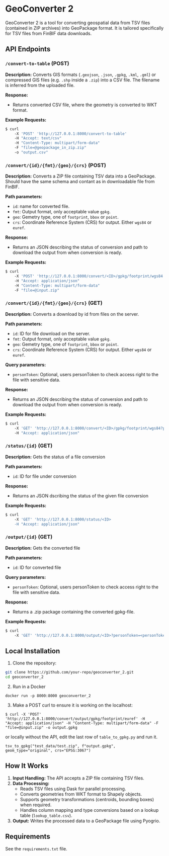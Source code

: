 # GeoConverter 2

GeoConverter 2 is a tool for converting geospatial data from TSV files (contained in ZIP archives) into GeoPackage format. It is tailored specifically for TSV files from FinBIF data downloads.

## API Endpoints

### `/convert-to-table` (POST)

**Description:** Converts GIS formats (`.geojson`, `.json`, `.gpkg`, `.kml`, `.gml`) or compressed GIS files (e.g. `.shp` inside a `.zip`) into a CSV file. The filename is inferred from the uploaded file.

**Response:**
- Returns converted CSV file, where the geometry is converted to WKT format. 

**Example Requests:**
```bash
$ curl 
    -X 'POST' 'http://127.0.0.1:8000/convert-to-table'
    -H "Accept: text/csv"
    -H "Content-Type: multipart/form-data"
    -F "file=@geopackage_in_zip.zip"
    -o "output.csv"
```

### `/convert/{id}/{fmt}/{geo}/{crs}` (POST)

**Description:** Converts a ZIP file containing TSV data into a GeoPackage. Should have the same schema and contant as in downloadable file from FinBIF.

**Path parameters:**
- `id`: name for converted file.
- `fmt`: Output format, only acceptable value `gpkg`.
- `geo`: Gemetry type, one of `footprint`, `bbox` or `point`.
- `crs`: Coordinate Reference System (CRS) for output. Either `wgs84` or `euref`.

**Response:**
- Returns an JSON describing the status of conversion and path to download the output from when conversion is ready.

**Example Requests:**
```bash
$ curl 
    -X 'POST' 'http://127.0.0.1:8000/convert/<ID>/gpkg/footprint/wgs84' 
    -H "Accept: application/json" 
    -H "Content-Type: multipart/form-data" 
    -F "file=@input.zip" 
```

### `/convert/{id}/{fmt}/{geo}/{crs}` (GET)

**Description:** Converts a download by id from files on the server.

**Path parameters:**
- `id`: ID for file download on the server.
- `fmt`: Output format, only acceptable value `gpkg`.
- `geo`: Gemetry type, one of `footprint`, `bbox` or `point`.
- `crs`: Coordinate Reference System (CRS) for output. Either `wgs84` or `euref`.

**Query parameters:**
- `personToken`: Optional, users personToken to check access right to the file with sensitive data.

**Response:**
- Returns an JSON describing the status of conversion and path to download the output from when conversion is ready.

**Example Requests:**
```bash
$ curl 
    -X 'GET' 'http://127.0.0.1:8000/convert/<ID>/gpkg/footprint/wgs84?personToken=<personToken>' 
    -H "Accept: application/json" 
```

### `/status/{id}` (GET)

**Description:** Gets the status of a file conversion

**Path parameters:**
- `id`: ID for file under conversion
  
**Response:**
- Returns an JSON dscribing the status of the given file conversion

**Example Requests:**
```bash
$ curl 
    -X 'GET' 'http://127.0.0.1:8000/status/<ID> 
    -H "Accept: application/json" 
```

### `/output/{id}` (GET)

**Description:** Gets the converted file

**Path parameters:**
- `id`: ID for converted file

**Query parameters:**
- `personToken`: Optional, users personToken to check access right to the file with sensitive data.

**Response:**
- Returns a .zip package containing the converted gpkg-file.

**Example Requests:**
```bash
$ curl 
    -X 'GET' 'http://127.0.0.1:8000/output/<ID>?personToken=<personToken> 
```

## Local Installation

1. Clone the repository:
 ```bash
 git clone https://github.com/your-repo/geoconverter_2.git
 cd geoconverter_2
 ```

2. Run in a Docker
```docker build -t geoconverter_2 .
docker run -p 8000:8000 geoconverter_2
```

3. Make a POST curl to ensure it is working on the localhost:
```
$ curl -X 'POST' 'http://127.0.0.1:8000/convert/output/gpkg/footprint/euref' -H "Accept: application/json" -H "Content-Type: multipart/form-data" -F "file=@input.zip" -o output.gpkg
```

or locally without the API, edit the last row of `table_to_gpkg.py` and run it.
```
tsv_to_gpkg("test_data/test.zip", f"output.gpkg", geom_type="original", crs="EPSG:3067")
```

## How It Works

1. **Input Handling:** The API accepts a ZIP file containing TSV files.
2. **Data Processing:** 
   - Reads TSV files using Dask for parallel processing.
   - Converts geometries from WKT format to Shapely objects.
   - Supports geometry transformations (centroids, bounding boxes) when required.
   - Handles column mapping and type conversions based on a lookup table (`lookup_table.csv`).
3. **Output:** Writes the processed data to a GeoPackage file using Pyogrio.

## Requirements

See the `requirements.txt` file.

